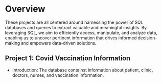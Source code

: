 # Overview
These projects are all centered around harnessing the power of SQL databases and queries to extract valuable and meaningful insights. By leveraging SQL, we aim to efficiently access, manipulate, and analyze data, enabling us to uncover pertinent information that drives informed decision-making and empowers data-driven solutions.

## Project 1: Covid Vaccination Information
-   Introduction: The database containst information about patient, clinic, doctors, nurses, and vaccination information. 

